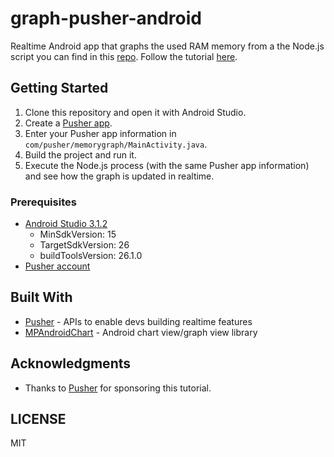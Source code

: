 # graph-pusher-android
Realtime Android app that graphs the used RAM memory from a the Node.js script you can find in this [repo](https://github.com/eh3rrera/memory-pusher). Follow the tutorial [here](https://pusher.com/tutorials/graph-android/).

## Getting Started

1. Clone this repository and open it with Android Studio.
2. Create a [Pusher app](https://dashboard.pusher.com).
3. Enter your Pusher app information in `com/pusher/memorygraph/MainActivity.java`.
4. Build the project and run it.
5. Execute the Node.js process (with the same Pusher app information) and see how the graph is updated in realtime.

### Prerequisites

- [Android Studio 3.1.2](https://developer.android.com/studio/index.html)
  - MinSdkVersion: 15
  - TargetSdkVersion: 26
  - buildToolsVersion: 26.1.0
- [Pusher account](https://pusher.com/signup)

## Built With

* [Pusher](https://pusher.com/) - APIs to enable devs building realtime features
* [MPAndroidChart](https://github.com/PhilJay/MPAndroidChart) - Android chart view/graph view library

## Acknowledgments
* Thanks to [Pusher](https://pusher.com/) for sponsoring this tutorial.

## LICENSE
MIT
